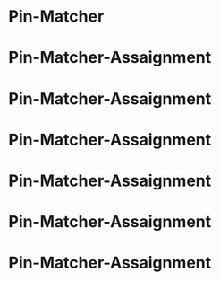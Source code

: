 # Pin-Matcher
# Pin-Matcher-Assaignment
# Pin-Matcher-Assaignment
# Pin-Matcher-Assaignment
# Pin-Matcher-Assaignment
# Pin-Matcher-Assaignment
# Pin-Matcher-Assaignment
